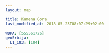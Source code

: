 ```yaml
---
layout: map

title: Kamena Gora
last_modified_at: 2018-05-23T08:07:29+02:00

WDPA: [555561726]
geoSrbija:
  L1_183: [184]
---
```

